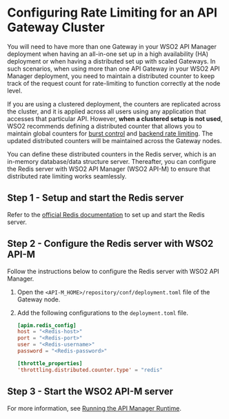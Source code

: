 # Configuring Rate Limiting for an API Gateway Cluster

You will need to have more than one Gateway in your WSO2 API Manager deployment when having an all-in-one set up in a high availability (HA) deployment or when having a distributed set up with scaled Gateways. In such scenarios, when using more than one API Gateway in your WSO2 API Manager deployment, you need to maintain a distributed counter to keep track of the request count for rate-limiting to function correctly at the node level. 

If you are using a clustered deployment, the counters are replicated across the cluster, and it is applied across all users using any application that accesses that particular API. However, **when a clustered setup is not used**, WSO2 recommends defining a distributed counter that allows you to maintain global counters for [burst control]({{base_path}}/design/rate-limiting/setting-throttling-limits/#burst-control) and [backend rate limiting]({{base_path}}/design/rate-limiting/setting-maximum-backend-throughput-limits). The updated distributed counters will be maintained across the Gateway nodes. 

You can define these distributed counters in the Redis server, which is an in-memory database/data structure server. Thereafter, you can configure the Redis server with WSO2 API Manager (WSO2 API-M) to ensure that distributed rate limiting works seamlessly.

## Step 1 - Setup and start the Redis server

Refer to the [official Redis documentation](https://redis.com/) to set up and start the Redis server.

## Step 2 - Configure the Redis server with WSO2 API-M

Follow the instructions below to configure the Redis server with WSO2 API Manager.

1.  Open the `<API-M_HOME>/repository/conf/deployment.toml` file of the Gateway node.

2.  Add the following configurations to the `deployment.toml` file.

    ``` toml
    [apim.redis_config]
    host = "<Redis-host>"
    port = "<Redis-port>"
    user = "<Redis-username>"
    password = "<Redis-password>"

    [throttle_properties]
    'throttling.distributed.counter.type' = "redis"
    ```

## Step 3 - Start the WSO2 API-M server

For more information, see [Running the API Manager Runtime]({{base_path}}/install-and-setup/install/installing-the-product/running-the-api-m/).
